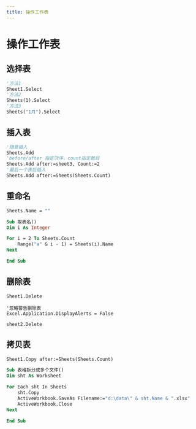 ```yaml
---
title: 操作工作表
---
```


# 操作工作表

## 选择表

```vb
'方法1
Sheet1.Select
'方法2
Sheets(1).Select
'方法3
Sheets("1月").Select
```

## 插入表

```vb
'随意插入
Sheets.Add
'before/after 指定次序，count指定数目
Sheets.Add after:=sheet3, Count:=2
'最后一个表后插入
Sheets.Add after:=Sheets(Sheets.Count)
```

## 重命名

```vb
Sheets.Name = ""
```

```vb
Sub 取表名()
Dim i As Integer

For i = 2 To Sheets.Count
    Range("a" & i - 1) = Sheets(i).Name
Next

End Sub
```

## 删除表

```vb{1}
Sheet1.Delete

'忽略警告删除表
Excel.Application.DisplayAlerts = False

sheet2.Delete
```

## 拷贝表

```vb
Sheet1.Copy after:=Sheets(Sheets.Count)
```

```vb
Sub 表格拆分成多个文件()
Dim sht As Worksheet

For Each sht In Sheets
    sht.Copy
    ActiveWorkbook.SaveAs Filename:="d:\data\" & sht.Name & ".xlsx"
    ActiveWorkbook.Close
Next

End Sub
```

